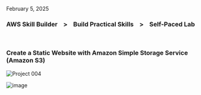 <p>February 5, 2025<br>
<h3>AWS Skill Builder &nbsp;&nbsp; > &nbsp;&nbsp; Build Practical Skills &nbsp;&nbsp; > &nbsp;&nbsp;  Self-Paced Lab</h3>
<br>

<h3>Create a Static Website with Amazon Simple Storage Service (Amazon S3)</h3>


![Project 004](https://github.com/RosanaFSS/AWS-Projects/blob/AWS-Training-and-Certification/004%20.%20Create%20a%20Static%20HTML%20Website%20with%20Amazon%20S3.gif)


![image](https://github.com/user-attachments/assets/f98cdb49-69d9-43bb-885b-1f5510d00ac5)


